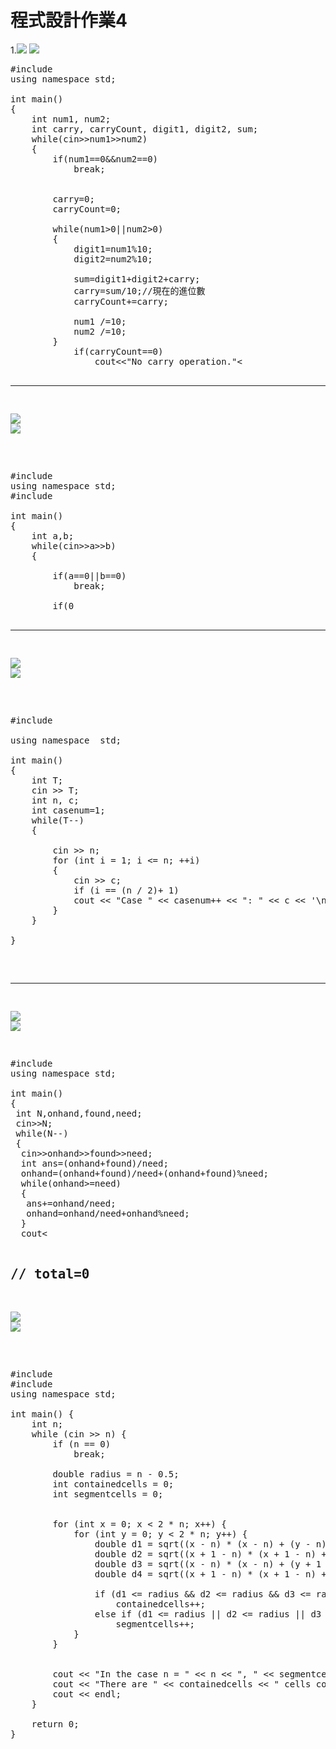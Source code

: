 # 程式設計作業4
1.![](https://s3-ap-northeast-1.amazonaws.com/g0v-hackmd-images/uploads/upload_6f1c9ef4e80dac36a71e0a79282670ea.png)
![](https://s3-ap-northeast-1.amazonaws.com/g0v-hackmd-images/uploads/upload_2f1cef641be464f6fc06ccdd9b538cae.png)
<pre>
#include<iostream>
using namespace std;

int main()
{
	int num1, num2;
	int carry, carryCount, digit1, digit2, sum;
	while(cin>>num1>>num2)
	{
		if(num1==0&&num2==0)
			break;
	
	
		carry=0;
		carryCount=0;
		
		while(num1>0||num2>0)
		{
			digit1=num1%10;
			digit2=num2%10;
			
			sum=digit1+digit2+carry;
			carry=sum/10;//現在的進位數 
			carryCount+=carry;
			
			num1 /=10;
			num2 /=10;
		}
			if(carryCount==0)
				cout<<"No carry operation."<<endl;
			else if(carryCount==1)
				cout<<"1 carry operation."<<endl;
			else
				cout<<carryCount<<" carry operations."<<endl;
			
		
	}
	return 0;
}
</pre>
-----
![](https://s3-ap-northeast-1.amazonaws.com/g0v-hackmd-images/uploads/upload_3426f989164696ad19314f6f183a3796.png)
![](https://s3-ap-northeast-1.amazonaws.com/g0v-hackmd-images/uploads/upload_fbca6869295f72c0bff55b5dd633e671.png)
<pre>

#include<iostream>
using namespace std;
#include<cmath>

int main()
{
	int a,b;
	while(cin>>a>>b)
	{
		
		if(a==0||b==0)
			break;
			
		if(0<a&&a<=b&&b<=100000)
		{
		int aroot, broot;
		aroot=ceil(sqrt(a));
		broot=floor(sqrt(b));
		int sum;
		sum= broot-aroot;
		cout<<sum+1<<endl;
		}
		else 
			return 1;
	}
	return 0;
}
</pre>
_____
![](https://s3-ap-northeast-1.amazonaws.com/g0v-hackmd-images/uploads/upload_0f99187c78802535b700dfe52886ae6b.png)
![](https://s3-ap-northeast-1.amazonaws.com/g0v-hackmd-images/uploads/upload_6bde9c23c6e1b9c1aeeba337d63a6a35.png)
<pre>

#include <iostream>

using namespace  std;

int main()
{
    int T;
    cin >> T;
    int n, c;
    int casenum=1;
    while(T--)
    {
	
        cin >> n;
        for (int i = 1; i <= n; ++i)
        {
            cin >> c;
            if (i == (n / 2)+ 1)
            cout << "Case " << casenum++ << ": " << c << '\n';
        }
    }
    
}
</pre>
-----
![](https://s3-ap-northeast-1.amazonaws.com/g0v-hackmd-images/uploads/upload_20d2841d48275ae8c0cda09a4156ca7e.png)
![](https://s3-ap-northeast-1.amazonaws.com/g0v-hackmd-images/uploads/upload_54cd41097854097fd9996e1c23d6be02.png)
<pre>
#include <iostream>
using namespace std; 

int main()
{
 int N,onhand,found,need;
 cin>>N;
 while(N--)
 {
  cin>>onhand>>found>>need;
  int ans=(onhand+found)/need;
  onhand=(onhand+found)/need+(onhand+found)%need;
  while(onhand>=need)
  {
   ans+=onhand/need;
   onhand=onhand/need+onhand%need;
  }
  cout<<ans<<"\n"; 
 }
 return 0;
}
</pre>
// total=0
------
![](https://s3-ap-northeast-1.amazonaws.com/g0v-hackmd-images/uploads/upload_187824035c95297d38266f5b3d0d37af.png)
![](https://s3-ap-northeast-1.amazonaws.com/g0v-hackmd-images/uploads/upload_2773cf7e6038f3601316d6764005ca73.png)
<pre>

#include<iostream>
#include<cmath>
using namespace std;

int main() {
    int n;
    while (cin >> n) {
        if (n == 0)
            break;

        double radius = n - 0.5; 
        int containedcells = 0;  
        int segmentcells = 0;   

      
        for (int x = 0; x < 2 * n; x++) {
            for (int y = 0; y < 2 * n; y++) {
                double d1 = sqrt((x - n) * (x - n) + (y - n) * (y - n));       // (x, y)
                double d2 = sqrt((x + 1 - n) * (x + 1 - n) + (y - n) * (y - n)); // (x + 1, y)
                double d3 = sqrt((x - n) * (x - n) + (y + 1 - n) * (y + 1 - n)); // (x, y + 1)
                double d4 = sqrt((x + 1 - n) * (x + 1 - n) + (y + 1 - n) * (y + 1 - n)); // (x + 1, y + 1)

                if (d1 <= radius && d2 <= radius && d3 <= radius && d4 <= radius)
                    containedcells++;
                else if (d1 <= radius || d2 <= radius || d3 <= radius || d4 <= radius)
                    segmentcells++;
            }
        }

       
        cout << "In the case n = " << n << ", " << segmentcells << " cells contain segments of the circle." << endl;
        cout << "There are " << containedcells << " cells completely contained in the circle." << endl;
        cout << endl; 
    }

    return 0;
}

</pre>



